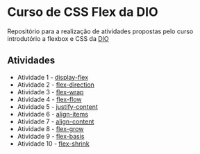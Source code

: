 # Curso de CSS Flex da DIO
Repositório para a realização de atividades propostas pelo curso introdutório a flexbox e CSS da [DIO](https://web.dio.me/)

## Atividades
- Atividade 1 - [display-flex](https://matheuspese.github.io/dio-curso-flexbox-css/Exercicios/0-display-flex.html)
- Atividade 2 - [flex-direction](https://matheuspese.github.io/dio-curso-flexbox-css/Exercicios/1-flex-direction.html)
- Atividade 3 - [flex-wrap](https://matheuspese.github.io/dio-curso-flexbox-css/Exercicios/2-flex-wrap.html)
- Atividade 4 - [flex-flow](https://matheuspese.github.io/dio-curso-flexbox-css/Exercicios/3-flex-flow.html)
- Atividade 5 - [justify-content](https://matheuspese.github.io/dio-curso-flexbox-css/Exercicios/4-justify-content.html)
- Atividade 6 - [align-items](https://matheuspese.github.io/dio-curso-flexbox-css/Exercicios/5-align-items.html)
- Atividade 7 - [align-content](https://matheuspese.github.io/dio-curso-flexbox-css/Exercicios/6-align-content.html)
- Atividade 8 - [flex-grow](https://matheuspese.github.io/dio-curso-flexbox-css/Exercicios/7-flex-grow.html)
- Atividade 9 - [flex-basis](https://matheuspese.github.io/dio-curso-flexbox-css/Exercicios/8-flex-basis.html) 
- Atividade 10 - [flex-shrink](https://matheuspese.github.io/dio-curso-flexbox-css/Exercicios/9-flex-shrink.html) 

